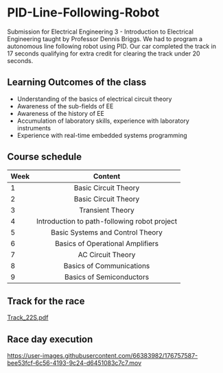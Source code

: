 # PID-Line-Following-Robot
Submission for Electrical Engineering 3 - Introduction to Electrical Engineering taught by Professor Dennis Briggs. 
We had to program a autonomous line following robot using PID. Our car completed the track in 17 seconds qualifying for extra credit for clearing the track under 20 seconds. 

## Learning Outcomes of the class
-  Understanding of the basics of electrical circuit theory
-  Awareness of the sub-fields of EE 
-  Awareness of the history of EE 
-  Accumulation of laboratory skills, experience with laboratory instruments
-  Experience with real-time embedded systems programming

## Course schedule

| Week          | Content                                      |
| ------------- |:--------------------------------------------:|
| 1             | Basic Circuit Theory                         | 
| 2             | Basic Circuit Theory                         |
| 3             | Transient Theory                             |
| 4             | Introduction to path-following robot project | 
| 5             | Basic Systems and Control Theory             |
| 6             | Basics of Operational Amplifiers             |
| 7             | AC Circuit Theory                            |
| 8             | Basics of Communications                     |
| 9             | Basics of Semiconductors                     |

## Track for the race
[Track_22S.pdf](https://github.com/utk7arsh/PID-Line-Following-Robot/files/9022641/Track_22S.pdf)

## Race day execution
https://user-images.githubusercontent.com/66383982/176757587-bee53fcf-6c56-4193-9c24-d6451083c7c7.mov

